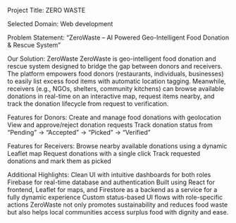 Project Title: ZERO WASTE

Selected Domain: Web development

Problem Statement: “ZeroWaste – AI Powered Geo-Intelligent Food Donation & Rescue System”

Our Solution: ZeroWaste
ZeroWaste is geo-intelligent food donation and rescue system designed to bridge the gap between donors and receivers. The platform empowers food donors (restaurants, individuals, businesses) to easily list excess food items with automatic location tagging. Meanwhile, receivers (e.g., NGOs, shelters, community kitchens) can browse available donations in real-time on an interactive map, request items nearby, and track the donation lifecycle from request to verification.

Features for Donors:
Create and manage food donations with geolocation
View and approve/reject donation requests
Track donation status from “Pending” → “Accepted” → “Picked” → “Verified”

Features for Receivers:
Browse nearby available donations using a dynamic Leaflet map
Request donations with a single click
Track requested donations and mark them as picked

Additional Highlights:
Clean UI with intuitive dashboards for both roles
Firebase for real-time database and authentication
Built using React for frontend, Leaflet for maps, and Firestore as a backend as a service for a fully dynamic experience
Custom status-based UI flows with role-specific actions
ZeroWaste not only promotes sustainability and reduces food waste but also helps local communities access surplus food with dignity and ease.

